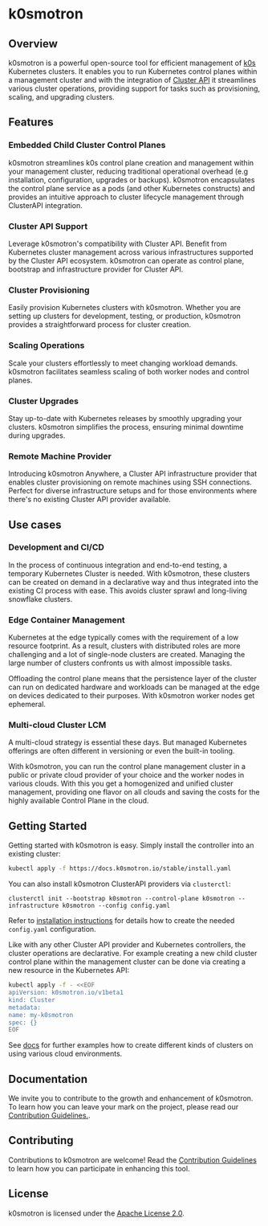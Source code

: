 # k0smotron

## Overview

k0smotron is a powerful open-source tool for efficient management of [k0s](https://k0sproject.io/) Kubernetes clusters. It enables you to run Kubernetes control planes within a management cluster and with the integration of [Cluster API](https://cluster-api.sigs.k8s.io/) it streamlines various cluster operations, providing support for tasks such as provisioning, scaling, and upgrading clusters.

## Features

### Embedded Child Cluster Control Planes

k0smotron streamlines k0s control plane creation and management within your management cluster, reducing traditional operational overhead (e.g  installation, configuration, upgrades or backups). k0smotron encapsulates the control plane service as a pods (and other Kubernetes constructs) and provides an intuitive approach to cluster lifecycle management through ClusterAPI integration.

### Cluster API Support

Leverage k0smotron's compatibility with Cluster API. Benefit from Kubernetes cluster management across various infrastructures supported by the Cluster API ecosystem. k0smotron can operate as control plane, bootstrap and infrastructure provider for Cluster API.

### Cluster Provisioning

Easily provision Kubernetes clusters with k0smotron. Whether you are setting up clusters for development, testing, or production, k0smotron provides a straightforward process for cluster creation.

### Scaling Operations

Scale your clusters effortlessly to meet changing workload demands. k0smotron facilitates seamless scaling of both worker nodes and control planes.

### Cluster Upgrades

Stay up-to-date with Kubernetes releases by smoothly upgrading your clusters. k0smotron simplifies the process, ensuring minimal downtime during upgrades.

### Remote Machine Provider

Introducing k0smotron Anywhere, a Cluster API infrastructure provider that enables cluster provisioning on remote machines using SSH connections. Perfect for diverse infrastructure setups and for those environments where there's no existing Cluster API provider available.

## Use cases

### Development and CI/CD

In the process of continuous integration and end-to-end testing, a temporary Kubernetes Cluster is needed. With k0smotron, these clusters can be created on demand in a declarative way and thus integrated into the existing CI process with ease. This avoids cluster sprawl and long-living snowflake clusters.

### Edge Container Management

Kubernetes at the edge typically comes with the requirement of a low resource footprint. As a result, clusters with distributed roles are more challenging and a lot of single-node clusters are created. Managing the large number of clusters confronts us with almost impossible tasks.

Offloading the control plane means that the persistence layer of the cluster can run on dedicated hardware and workloads can be managed at the edge on devices dedicated to their purposes. With k0smotron worker nodes get ephemeral.

### Multi-cloud Cluster LCM

A multi-cloud strategy is essential these days. But managed Kubernetes offerings are often different in versioning or even the built-in tooling.

With k0smotron, you can run the control plane management cluster in a public or private cloud provider of your choice and the worker nodes in various clouds. With this you get a homogenized and unified cluster management, providing one flavor on all clouds and saving the costs for the highly available Control Plane in the cloud.

## Getting Started

Getting started with k0smotron is easy. Simply install the controller into an existing cluster:

```bash
kubectl apply -f https://docs.k0smotron.io/stable/install.yaml
```

You can also install k0smotron ClusterAPI providers via `clusterctl`:

```shell
clusterctl init --bootstrap k0smotron --control-plane k0smotron --infrastructure k0smotron --config config.yaml
```

Refer to [installation instructions](https://docs.k0smotron.io/stable/install/#clusterctl) for details how to create the needed `config.yaml` configuration.

Like with any other Cluster API provider and Kubernetes controllers, the cluster operations are declarative. For example creating a new child cluster control plane within the management cluster can be done via creating a new resource in the Kubernetes API:

``` bash
kubectl apply -f - <<EOF
apiVersion: k0smotron.io/v1beta1
kind: Cluster
metadata:
name: my-k0smotron
spec: {}
EOF
```

See [docs](https://docs.k0smotron.io/stable/usage-overview/) for further examples how to create different kinds of clusters on using various cloud environments.

## Documentation

We invite you to contribute to the growth and enhancement of k0smotron. To learn how you can leave your mark on the project, please read our [Contribution Guidelines.](https://docs.k0smotron.io/stable).

## Contributing

Contributions to k0smotron are welcome! Read the [Contribution Guidelines](docs/contributing/contribute-overview.md) to learn how you can participate in enhancing this tool.

## License

k0smotron is licensed under the [Apache License 2.0](LICENSE).
